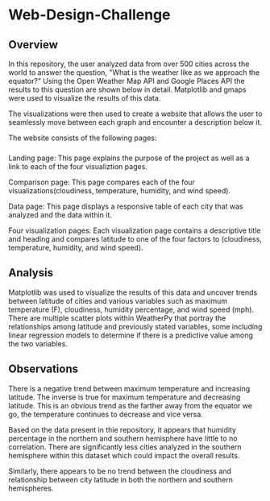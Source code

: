 # Web-Design-Challenge


## Overview 

In this repository, the user analyzed data from over 500 cities across the world to answer the question, "What is the weather like as we approach the equator?" Using the Open Weather Map API and Google Places API the results to this question are shown below in detail. Matplotlib and gmaps were used to visualize the results of this data. 

The visualizations were then used to create a website that allows the user to seamlessly move between each graph and encounter a description below it. 

The website consists of the following pages:

###
Landing page: This page explains the purpose of the project as well as a link to each of the four visualiztion pages. 

Comparison page: This page compares each of the four visualizations(cloudiness, temperature, humidity, and wind speed).

Data page: This page displays a responsive table of each city that was analyzed and the data within it. 

Four visualization pages: Each visualization page contains a descriptive title and heading and compares latitude to one of the four factors to  (cloudiness, temperature, humidity, and wind speed). 

## Analysis

Matplotlib was used to visualize the results of this data and uncover trends between latitude of cities and various variables such as maximum temperature (F), cloudiness, humidity percentage, and wind speed (mph). There are multiple scatter plots within WeatherPy that portray the relationships among latitude and previously stated variables, some including linear regression models to determine if there is a predictive value among the two variables.

## Observations 

There is a negative trend between maximum temperature and increasing latitude. The inverse is true for maximum temperature and decreasing latitude. This is an obvious trend as the farther away from the equator we go, the temperature continues to decrease and vice versa.

Based on the data present in thie repository, it appears that humidity percentage in the northern and southern hemisphere have little to no correlation. There are significantly less cities analyzed in the southern hemisphere within this dataset which could impact the overall results.

Similarly, there appears to be no trend between the cloudiness and relationship between city latitude in both the northern and southern hemispheres.
